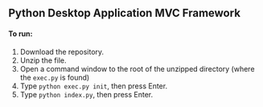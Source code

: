 ## Python Desktop Application MVC Framework

#### To run:
1. Download the repository.
2. Unzip the file.
3. Open a command window to the root of the unzipped directory (where the `exec.py` is found)
4. Type `python exec.py init`, then press Enter.
5. Type `python index.py`, then press Enter.

